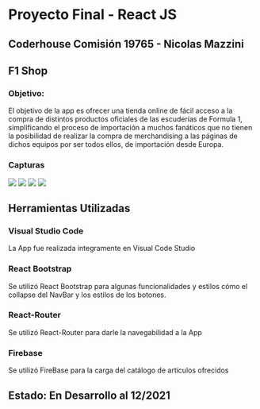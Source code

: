 # Proyecto Final - React JS
## Coderhouse Comisión 19765 - Nicolas Mazzini

## F1 Shop
### Objetivo:
El objetivo de la app es ofrecer una tienda online de fácil acceso a la compra de distintos productos oficiales de las escuderías de Formula 1, simplificando el proceso de importación a muchos fanáticos que no tienen la posibilidad de realizar la compra de merchandising a las páginas de dichos equipos por ser todos ellos, de importación desde Europa.

### Capturas
![](https://i.imgur.com/mPWMaka.jpeg)
![](https://i.imgur.com/oiN2hGY.jpeg)
![](https://i.imgur.com/6d7R1WG.jpeg)
![](https://i.imgur.com/MH8ErYm.jpeg)

## Herramientas Utilizadas
### Visual Studio Code
La App fue realizada integramente en Visual Code Studio
### React Bootstrap
Se utilizó React Bootstrap para algunas funcionalidades y estilos cómo el collapse del NavBar y los estilos de los botones.
### React-Router
Se utilizó React-Router para darle la navegabilidad a la App
### Firebase
Se utilizó FireBase para la carga del catálogo de artículos ofrecidos

## Estado: En Desarrollo al 12/2021